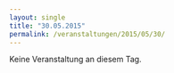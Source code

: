 ```yaml
---
layout: single
title: "30.05.2015"
permalink: /veranstaltungen/2015/05/30/
---
```


Keine Veranstaltung an diesem Tag.
